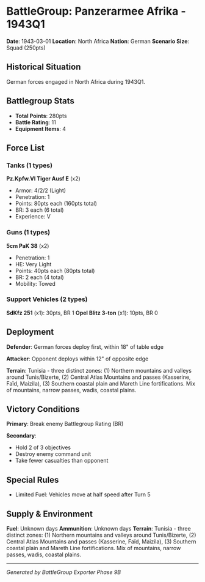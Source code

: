 # BattleGroup: Panzerarmee Afrika - 1943Q1

**Date**: 1943-03-01
**Location**: North Africa
**Nation**: German
**Scenario Size**: Squad (250pts)

## Historical Situation

German forces engaged in North Africa during 1943Q1.

## Battlegroup Stats

- **Total Points**: 280pts
- **Battle Rating**: 11
- **Equipment Items**: 4

## Force List

### Tanks (1 types)

**Pz.Kpfw.VI Tiger Ausf E** (x2)
- Armor: 4/2/2 (Light)
- Penetration: 1
- Points: 80pts each (160pts total)
- BR: 3 each (6 total)
- Experience: V

### Guns (1 types)

**5cm PaK 38** (x2)
- Penetration: 1
- HE: Very Light
- Points: 40pts each (80pts total)
- BR: 2 each (4 total)
- Mobility: Towed

### Support Vehicles (2 types)

**SdKfz 251** (x1): 30pts, BR 1
**Opel Blitz 3-ton** (x1): 10pts, BR 0

## Deployment

**Defender**: German forces deploy first, within 18" of table edge

**Attacker**: Opponent deploys within 12" of opposite edge

**Terrain**: Tunisia - three distinct zones: (1) Northern mountains and valleys around Tunis/Bizerte, (2) Central Atlas Mountains and passes (Kasserine, Faïd, Maizila), (3) Southern coastal plain and Mareth Line fortifications. Mix of mountains, narrow passes, wadis, coastal plains.

## Victory Conditions

**Primary**: Break enemy Battlegroup Rating (BR)

**Secondary**:
- Hold 2 of 3 objectives
- Destroy enemy command unit
- Take fewer casualties than opponent

## Special Rules

- Limited Fuel: Vehicles move at half speed after Turn 5

## Supply & Environment

**Fuel**: Unknown days
**Ammunition**: Unknown days
**Terrain**: Tunisia - three distinct zones: (1) Northern mountains and valleys around Tunis/Bizerte, (2) Central Atlas Mountains and passes (Kasserine, Faïd, Maizila), (3) Southern coastal plain and Mareth Line fortifications. Mix of mountains, narrow passes, wadis, coastal plains.

---

*Generated by BattleGroup Exporter Phase 9B*
